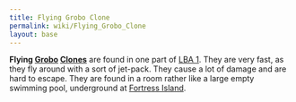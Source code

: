 ```yaml
---
title: Flying Grobo Clone
permalink: wiki/Flying_Grobo_Clone
layout: base
---
```


**Flying [Grobo](Grobo "wikilink") [Clones](Clone "wikilink")** are
found in one part of [LBA 1](LBA_1 "wikilink"). They are very fast, as
they fly around with a sort of jet-pack. They cause a lot of damage and
are hard to escape. They are found in a room rather like a large empty
swimming pool, underground at [Fortress
Island](Fortress_Island "wikilink").
